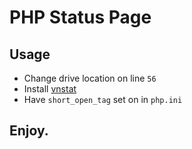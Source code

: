 PHP Status Page
===============

Usage
-----

- Change drive location on line `56`
- Install [vnstat](http://humdi.net/vnstat/)
- Have `short_open_tag` set on in `php.ini`

Enjoy.
------
